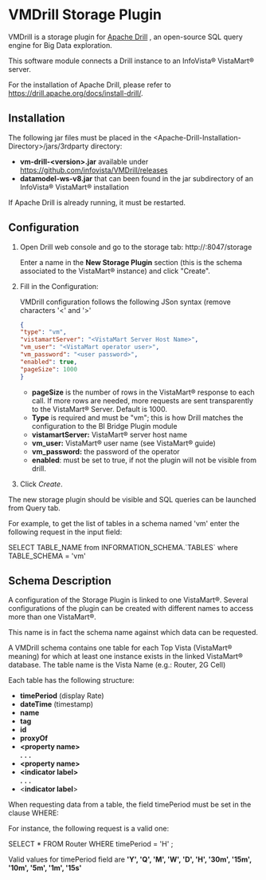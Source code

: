 # VMDrill Storage Plugin

VMDrill is a storage plugin for [Apache
Drill](https://drill.apache.org/) , an open-source SQL query engine for
Big Data exploration.

This software module connects a Drill instance to an InfoVista&reg;
VistaMart&reg; server.

For the installation of Apache Drill, please refer to https://drill.apache.org/docs/install-drill/.

## Installation

The following jar files must be placed in the \<Apache-Drill-Installation-Directory\>/jars/3rdparty directory:
* **vm-drill-\<version\>.jar** available under https://github.com/infovista/VMDrill/releases
* **datamodel-ws-v8.jar** that can been found in the jar subdirectory of an
InfoVista&reg; VistaMart&reg; installation

If Apache Drill is already running, it must be restarted.

## Configuration

1. Open Drill web console and go to the storage tab: http://<IP address>:8047/storage

   Enter a name in the **New Storage
Plugin** section (this is the schema associated to the VistaMart&reg;
instance) and click \"Create\".

2. Fill in the Configuration:

   VMDrill configuration follows the following JSon syntax (remove characters 
\'\<\' and \'\>\'

   ```json
   {
   "type": "vm",
   "vistamartServer": "<VistaMart Server Host Name>",
   "vm_user": "<VistaMart operator user>",
   "vm_password": "<user password>",
   "enabled": true,
   "pageSize": 1000
   }
    ```

   - **pageSize** is the number of rows in the VistaMart&reg; response to
  each call. If more rows are needed, more requests are sent
  transparently to the VistaMart&reg; Server. Default is 1000.
   - **Type** is required and must be \"vm\"; this is how Drill matches
  the configuration to the BI Bridge Plugin module
   - **vistamartServer:** VistaMart&reg; server host name
   - **vm\_user:** VistaMart&reg; user name (see VistaMart&reg; guide)
   - **vm\_password:** the password of the operator
   - **enabled**: must be set to true, if not the plugin will not be
  visible from drill.
  
3. Click *Create*.

The new storage plugin should be visible and SQL queries can be launched
from Query tab.

For example, to get the list of tables in a schema named \'vm\' enter
the following request in the input field:

SELECT TABLE\_NAME from INFORMATION\_SCHEMA.\`TABLES\` where
TABLE\_SCHEMA = \'vm\'

## Schema Description

A configuration of the Storage Plugin is linked to one VistaMart&reg;.
Several configurations of the plugin can be created with different names
to access more than one VistaMart&reg;.

This name is in fact the schema name against which data can be requested.

A VMDrill schema contains one table for each Top Vista (VistaMart&reg;
meaning) for which at least one instance exists in the linked VistaMart&reg;
database. The table name is the Vista Name (e.g.: Router, 2G Cell)

Each table has the following structure:

- **timePeriod** (display Rate)
- **dateTime** (timestamp)
- **name**
- **tag**
- **id**
- **proxyOf**
- **\<property name\>**  
**.** **.** **.**
- **\<property name\>**
- **\<indicator label\>**  
**.** **.** **.**
- \<**indicator label**\>

When requesting data from a table, the field timePeriod must be set in
the clause WHERE:

For instance, the following request is a valid one:

SELECT \* FROM Router WHERE timePeriod = \'H\' ;

Valid values for timePeriod field are **\'Y\', \'Q\', \'M\', \'W\',
\'D\', \'H\', \'30m\', \'15m\', \'10m\', \'5m\', \'1m\', \'15s\'**
